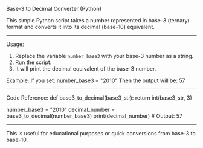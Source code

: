 Base-3 to Decimal Converter (Python)

This simple Python script takes a number represented in base-3 (ternary) format 
and converts it into its decimal (base-10) equivalent.

---

Usage:
1. Replace the variable `number_base3` with your base-3 number as a string.
2. Run the script.
3. It will print the decimal equivalent of the base-3 number.

Example:
If you set:
    number_base3 = "2010"
Then the output will be:
    57

---

Code Reference:
def base3_to_decimal(base3_str):
    return int(base3_str, 3)

number_base3 = "2010"
decimal_number = base3_to_decimal(number_base3)
print(decimal_number)  # Output: 57

---

This is useful for educational purposes or quick conversions from base-3 to base-10.
